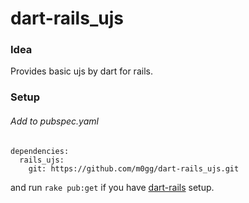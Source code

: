 dart-rails_ujs
==============

### Idea

Provides basic ujs by dart for rails.

### Setup

###### Add to pubspec.yaml

    dependencies:
      rails_ujs:
        git: https://github.com/m0gg/dart-rails_ujs.git


and run `rake pub:get` if you have [dart-rails](https://github.com/m0gg/dart-rails) setup.


